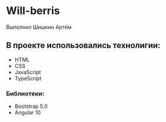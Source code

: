 # Will-berris
Выполнил Шишкин Артём

## В проекте использовались технолигии:
 - HTML
 - CSS
 - JavaScript
 - TypeScript
### Библиотеки:
 - Bootstrap 5.0
 - Angular 10
